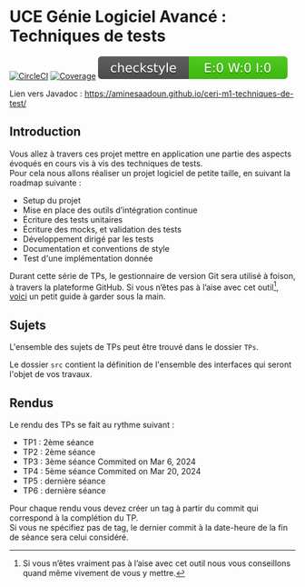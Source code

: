 # UCE Génie Logiciel Avancé : Techniques de tests

 [![CircleCI](https://img.shields.io/circleci/build/github/AmineSaadoun/ceri-m1-techniques-de-test?label=CircleCI&logo=circleci&style=flat-square)](https://app.circleci.com/pipelines/github/AmineSaadoun/ceri-m1-techniques-de-test?branch=master)
[![Coverage](https://img.shields.io/badge/coverage-XX%25-brightgreen.svg)](https://app.codecov.io/gh/AmineSaadoun/ceri-m1-techniques-de-test)
[![Checkstyle](/target/site/badges/checkstyle-result.svg)](/target/checkstyle-result.xml)

Lien vers Javadoc : https://aminesaadoun.github.io/ceri-m1-techniques-de-test/
## Introduction

Vous allez à travers ces projet mettre en application une partie des aspects évoqués en cours vis à vis des techniques de tests.  
Pour cela nous allons réaliser un projet logiciel de petite taille, en suivant la roadmap suivante : 
- Setup du projet
- Mise en place des outils d’intégration continue
- Écriture des tests unitaires
- Écriture des mocks, et validation des tests
- Développement dirigé par les tests
- Documentation et conventions de style
- Test d'une implémentation donnée

Durant cette série de TPs, le gestionnaire de version Git sera utilisé à foison, à travers la plateforme GitHub. Si vous n’êtes pas à l’aise avec cet outil[^1], [voici](http://rogerdudler.github.io/git-guide/) un petit guide à garder sous la main.

## Sujets

L'ensemble des sujets de TPs peut être trouvé dans le dossier `TPs`.

Le dossier `src` contient la définition de l'ensemble des interfaces qui seront l'objet de vos travaux.

## Rendus

Le rendu des TPs se fait au rythme suivant :

- TP1 : 2ème séance
- TP2 : 2ème séance
- TP3 : 3ème séance    Commited on Mar 6, 2024
- TP4 : 5ème séance    Commited on Mar 20, 2024
- TP5 : dernière séance
- TP6 : dernière séance

Pour chaque rendu vous devez créer un tag à partir du commit qui correspond à la complétion du TP.  
Si vous ne spécifiez pas de tag, le dernier commit à la date-heure de la fin de séance sera celui considéré.

[^1]: Si vous n’êtes vraiment pas à l’aise avec cet outil nous vous conseillons quand même vivement de vous y mettre.
